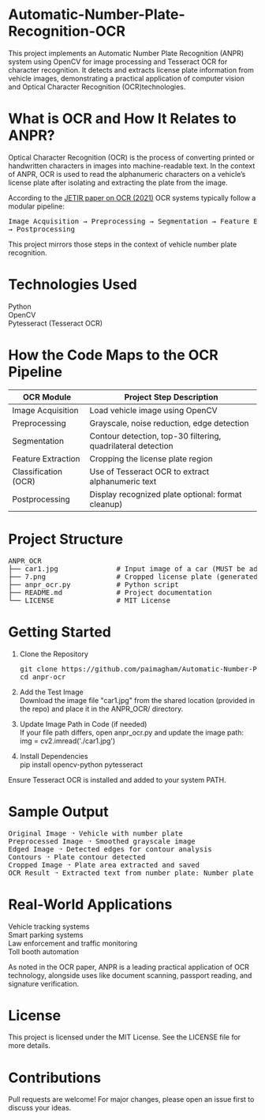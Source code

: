 # Automatic-Number-Plate-Recognition-OCR
This project implements an Automatic Number Plate Recognition (ANPR) system using OpenCV for image processing and Tesseract OCR for character recognition. It detects and extracts license plate information from vehicle images, demonstrating a practical application of computer vision and Optical Character Recognition (OCR)technologies.

# What is OCR and How It Relates to ANPR?

Optical Character Recognition (OCR) is the process of converting printed or handwritten characters in images into machine-readable text. In the context of ANPR, OCR is used to read the alphanumeric characters on a vehicle’s license plate after isolating and extracting the plate from the image.

According to the [JETIR paper on OCR (2021)](https://www.jetir.org/papers/JETIR2104193.pdf) OCR systems typically follow a modular pipeline:

<pre>
Image Acquisition → Preprocessing → Segmentation → Feature Extraction → Classification (Neural Networks)
→ Postprocessing</pre>
This project mirrors those steps in the context of vehicle number plate recognition.

# Technologies Used

Python<br>
OpenCV<br>
Pytesseract (Tesseract OCR)<br>

# How the Code Maps to the OCR Pipeline

| **OCR Module**        | **Project Step Description**                                      |
|------------------------|-------------------------------------------------------------------|
| Image Acquisition      | Load vehicle image using OpenCV                                  |
| Preprocessing          | Grayscale, noise reduction, edge detection                       |
| Segmentation           | Contour detection, top-30 filtering, quadrilateral detection     |
| Feature Extraction     | Cropping the license plate region                                |
| Classification (OCR)   | Use of Tesseract OCR to extract alphanumeric text                |
| Postprocessing         | Display recognized plate optional: format cleanup)                           |

 # Project Structure

<pre>ANPR_OCR
├── car1.jpg              # Input image of a car (MUST be added after cloning)
├── 7.png                 # Cropped license plate (generated at runtime)
├── anpr_ocr.py           # Python script
├── README.md             # Project documentation
└── LICENSE               # MIT License</pre>

 # Getting Started

1. Clone the Repository

   <pre>git clone https://github.com/paimagham/Automatic-Number-Plate-Recognition-OCR
   cd anpr-ocr</pre>
   
3. Add the Test Image<br>
   Download the image file "car1.jpg" from the shared location (provided in the repo) and place it in the ANPR_OCR/ directory.<br>

4. Update Image Path in Code (if needed)<br>
If your file path differs, open anpr_ocr.py and update the image path: img = cv2.imread('./car1.jpg')<br>

4. Install Dependencies<br>
pip install opencv-python pytesseract<br>

Ensure Tesseract OCR is installed and added to your system PATH.

# Sample Output

<pre>Original Image ➝ Vehicle with number plate
Preprocessed Image ➝ Smoothed grayscale image
Edged Image ➝ Detected edges for contour analysis
Contours ➝ Plate contour detected
Cropped Image ➝ Plate area extracted and saved
OCR Result ➝ Extracted text from number plate: Number plate is: MH12DE1XXX</pre>

# Real-World Applications

Vehicle tracking systems<br>
Smart parking systems<br>
Law enforcement and traffic monitoring<br>
Toll booth automation<br>

As noted in the OCR paper, ANPR is a leading practical application of OCR technology, alongside uses like document scanning, passport reading, and signature verification.

# License

This project is licensed under the MIT License. See the LICENSE file for more details.

# Contributions

Pull requests are welcome! For major changes, please open an issue first to discuss your ideas.

